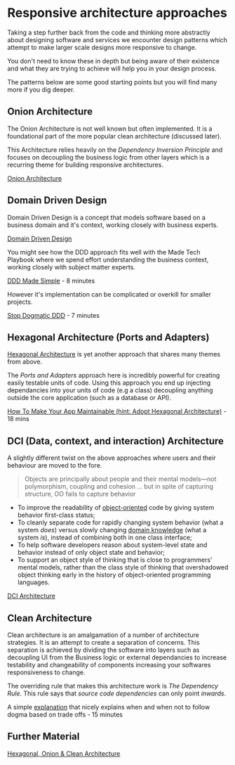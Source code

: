 # Responsive architecture approaches

Taking a step further back from the code and thinking more abstractly about designing software and services we encounter design patterns which attempt to make larger scale designs more responsive to change.

You don't need to know these in depth but being aware of their existence and what they are trying to achieve will help you in your design process.

The patterns below are some good starting points but you will find many more if you dig deeper.

##  Onion Architecture

The Onion Architecture is not well known but often implemented. It is a foundational part of the more popular clean architecture (discussed later).

This Architecture relies heavily on the _Dependency Inversion Principle_ and focuses on decoupling the business logic from other layers which is a recurring theme for building responsive architectures.

[Onion Architecture](https://jeffreypalermo.com/2008/07/the-onion-architecture-part-1/)

## Domain Driven Design

Domain Driven Design is a concept that models software based on a business domain and it's context, working closely with business experts.

[Domain Driven Design](https://en.wikipedia.org/wiki/Domain-driven_design)

You might see how the DDD approach fits well with the Made Tech Playbook where we spend effort understanding the business context, working closely with subject matter experts.

[DDD Made Simple](https://www.youtube.com/watch?v=H5--9pMmuK4) - 8 minutes

However it's implementation can be complicated or overkill for smaller projects.

[Stop Dogmatic DDD](https://www.youtube.com/watch?v=8XmXhXH_q90) - 7 minutes

## Hexagonal Architecture (Ports and Adapters)

[Hexagonal Architecture](https://en.wikipedia.org/wiki/Hexagonal_architecture_(software)) is yet another approach that shares many themes from above.

The _Ports and Adapters_ approach here is incredibly powerful for creating easily testable units of code. Using this approach you end up injecting dependancies into your units of code (e.g a class) decoupling anything outside the core application (such as a database or API). 

[How To Make Your App Maintainable (hint: Adopt Hexagonal Architecture)](https://www.youtube.com/watch?v=92ZJcxJgmmE) - 18 mins

##  DCI (Data, context, and interaction)  Architecture

A slightly different twist on the above approaches where users and their behaviour are moved to the fore.

> Objects are principally about people and their mental models—not polymorphism, coupling and cohesion
>  ... but in spite of capturing structure, OO fails to capture behavior

-   To improve the readability of  [object-oriented](https://en.wikipedia.org/wiki/Object-oriented_programming "Object-oriented programming")  code by giving system behavior first-class status;
-   To cleanly separate code for rapidly changing system behavior (what a system  _does_) versus slowly changing  [domain knowledge](https://en.wikipedia.org/wiki/Domain_knowledge "Domain knowledge")  (what a system  _is_), instead of combining both in one class interface;
-   To help software developers reason about system-level state and behavior instead of only object state and behavior;
-   To support an object style of thinking that is close to programmers' mental models, rather than the class style of thinking that overshadowed object thinking early in the history of object-oriented programming languages.

[DCI Architecture](https://www.artima.com/articles/the-dci-architecture-a-new-vision-of-object-oriented-programming)

## Clean Architecture

Clean architecture is an amalgamation of a number of architecture strategies. It is an attempt to create a separation of concerns. This separation is achieved by dividing the software into layers such as decoupling UI from the Business logic or external dependancies to increase testability and changeability of components increasing your softwares responsiveness to change.
  
The overriding rule that makes this architecture work is _The Dependency Rule_. This rule says that _source code dependencies_ can only point _inwards_.

A simple [explanation](https://www.youtube.com/watch?v=Ys_W6MyWOCw) that nicely explains when and when not to follow dogma based on trade offs - 15 minutes

## Further Material

[Hexagonal, Onion & Clean Architecture](https://www.youtube.com/watch?v=JubdZIdLQ4M)
